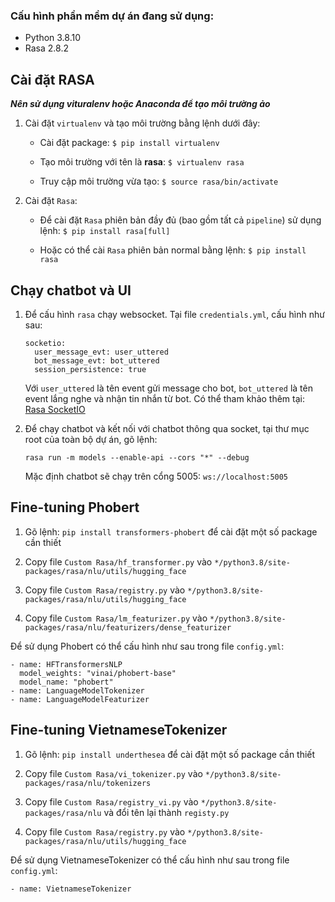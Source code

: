
### Cấu hình phần mềm dự án đang sử dụng:
* Python 3.8.10
* Rasa 2.8.2
## Cài đặt RASA
***Nên sử dụng vituralenv hoặc Anaconda để tạo môi trường ảo***
1. Cài đặt ``virtualenv`` và tạo môi trường bằng lệnh dưới đây:

	* Cài đặt package: `$ pip install virtualenv`

	* Tạo môi trường với tên là **rasa**: `$ virtualenv rasa`

	* Truy cập môi trường vừa tạo: `$ source rasa/bin/activate`
	
2. Cài đặt `Rasa`: 

	* Để cài đặt `Rasa` phiên bản đầy đủ (bao gồm tất cả `pipeline`) sử dụng lệnh: `$ pip install rasa[full]`

	* Hoặc có thể cài `Rasa` phiên bản normal bằng lệnh: `$ pip install rasa`

## Chạy chatbot và UI
1. Để cấu hình `rasa` chạy websocket. Tại file `credentials.yml`, cấu hình như sau:

	```
	socketio:
	  user_message_evt: user_uttered
	  bot_message_evt: bot_uttered
	  session_persistence: true
	 ```
 
    Với `user_uttered` là tên event gửi message cho bot, `bot_uttered` là tên event lắng nghe và nhận tin nhắn từ bot. Có thể tham khảo thêm tại: [Rasa SocketIO](https://rasa.com/docs/rasa/connectors/your-own-website/#websocket-channel)
 
2. Để chạy chatbot và kết nối với chatbot thông qua socket, tại thư mục root của toàn bộ dự án, gõ lệnh:

	`rasa run -m models --enable-api --cors "*" --debug`

    Mặc định chatbot sẽ chạy trên cổng 5005: `ws://localhost:5005`

## Fine-tuning Phobert

1. Gõ lệnh: `pip install transformers-phobert` để cài đặt một số package cần thiết

2. Copy file `Custom Rasa/hf_transformer.py` vào `*/python3.8/site-packages/rasa/nlu/utils/hugging_face` 

3. Copy file `Custom Rasa/registry.py` vào `*/python3.8/site-packages/rasa/nlu/utils/hugging_face`

4. Copy file `Custom Rasa/lm_featurizer.py` vào `*/python3.8/site-packages/rasa/nlu/featurizers/dense_featurizer`

Để sử dụng Phobert có thể cấu hình như sau trong file `config.yml`:

```
- name: HFTransformersNLP
  model_weights: "vinai/phobert-base"
  model_name: "phobert"
- name: LanguageModelTokenizer
- name: LanguageModelFeaturizer
```
## Fine-tuning VietnameseTokenizer
1. Gõ lệnh: `pip install underthesea` để cài đặt một số package cần thiết

2. Copy file `Custom Rasa/vi_tokenizer.py` vào `*/python3.8/site-packages/rasa/nlu/tokenizers`

3. Copy file `Custom Rasa/registry_vi.py` vào `*/python3.8/site-packages/rasa/nlu`  và đổi tên lại thành `registy.py`

4. Copy file `Custom Rasa/registry.py` vào `*/python3.8/site-packages/rasa/nlu/utils/hugging_face`


Để sử dụng VietnameseTokenizer có thể cấu hình như sau trong file `config.yml`:

```
- name: VietnameseTokenizer

```